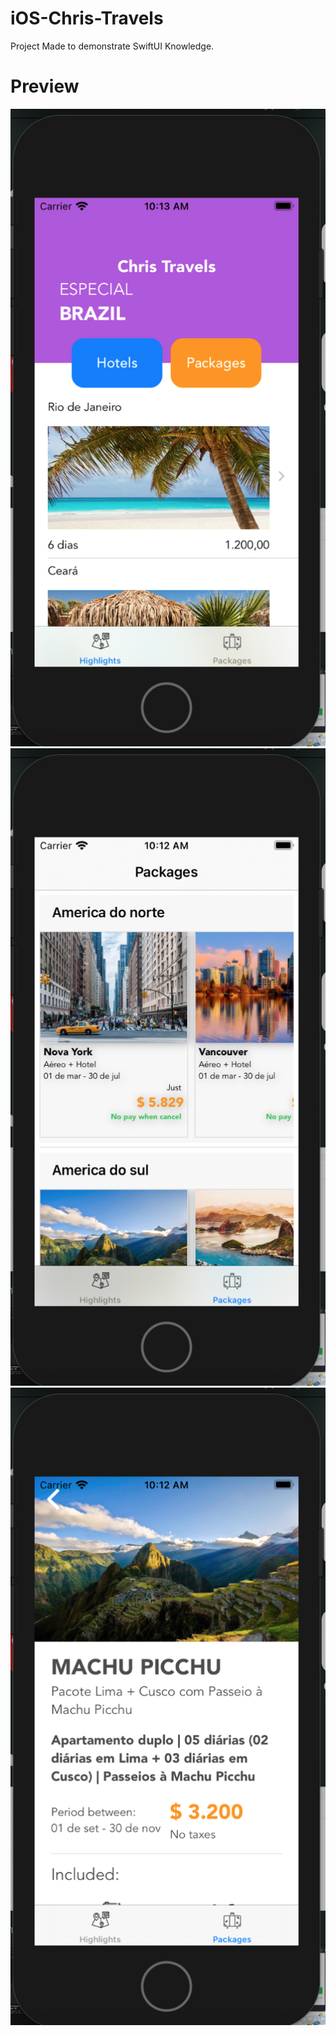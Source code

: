 # iOS-Chris-Travels
Project Made to demonstrate SwiftUI Knowledge.

# Preview
![alt tag](https://github.com/renatomateusx/iOS-Chris-Travels/blob/master/1.png)
![alt text](https://github.com/renatomateusx/iOS-Chris-Travels/blob/master/2.png)
![alt text](https://github.com/renatomateusx/iOS-Chris-Travels/blob/master/3.png)
